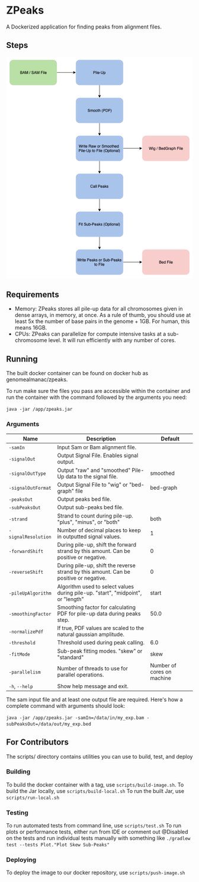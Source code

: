 # ZPeaks

A Dockerized application for finding peaks from alignment files.

## Steps

![ZPeaks Flow](img/zpeaks_flow.png)

## Requirements

- Memory: ZPeaks stores all pile-up data for all chromosomes given in dense arrays, in memory, at once. As a rule 
of thumb, you should use at least 5x the number of base pairs in the genome + 1GB. For human, this means 16GB.
- CPUs: ZPeaks can parallelize for compute intensive tasks at a sub-chromosome level. It will run efficiently with 
any number of cores.

## Running

The built docker container can be found on docker hub as genomealmanac/zpeaks.

To run make sure the files you pass are accessible within the container and run the container with the command 
followed by the arguments you need:

`java -jar /app/zpeaks.jar`

### Arguments

| Name |  Description | Default |
|---|---|---|
| `-samIn` | Input Sam or Bam alignment file. | |
| `-signalOut` | Output Signal File. Enables signal output. | |
| `-signalOutType` | Output "raw" and "smoothed" Pile-Up data to the signal file. | smoothed |
| `-signalOutFormat` | Output Signal File to "wig" or "bed-graph" file | bed-graph |
| `-peaksOut` | Output peaks bed file. | |
| `-subPeaksOut` | Output sub-peaks bed file. | |
| `-strand` | Strand to count during pile-up. "plus", "minus", or "both" | both |
| `-signalResolution` | Number of decimal places to keep in outputted signal values. | 1 |
| `-forwardShift` | During pile-up, shift the forward strand by this amount. Can be positive or negative. | 0 |
| `-reverseShift` | During pile-up, shift the reverse strand by this amount. Can be positive or negative. | 0 |
| `-pileUpAlgorithm` | Algorithm used to select values during pile-up. "start", "midpoint", or "length" | start |
| `-smoothingFactor` | Smoothing factor for calculating PDF for pile-up data during peaks step. | 50.0 |
| `-normalizePdf` | If true, PDF values are scaled to the natural gaussian amplitude. | |
| `-threshold` | Threshold used during peak calling. | 6.0 |
| `-fitMode` | Sub-peak fitting modes. "skew" or "standard" | skew |
| `-parallelism` | Number of threads to use for parallel operations. | Number of cores on machine |
| `-h`, `--help` | Show help message and exit. | |

The sam input file and at least one output file are required. Here's how a complete command with arguments should look:

`java -jar /app/zpeaks.jar -samIn=/data/in/my_exp.bam -subPeaksOut=/data/out/my_exp.bed`

## For Contributors

The scripts/ directory contains utilities you can use to build, test, and deploy

### Building

To build the docker container with a tag, use `scripts/build-image.sh`.
To build the Jar locally, use `scripts/build-local.sh`
To run the built Jar, use `scripts/run-local.sh`

### Testing

To run automated tests from command line, use `scripts/test.sh`
To run plots or performance tests, either run from IDE or comment out @Disabled on the tests and run individual tests 
manually with something like `./gradlew test --tests Plot."Plot Skew Sub-Peaks"`

### Deploying

To deploy the image to our docker repository, use `scripts/push-image.sh`